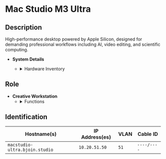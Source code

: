 # Mac Studio M3 Ultra

## Description
High-performance desktop powered by Apple Silicon, designed for demanding professional workflows including AI, video editing, and scientific computing.

- **System Details**
    - <details>
        <summary>Hardware Inventory</summary>

        <details>
        <summary>CPU</summary>

            - Apple M3 Ultra  
            - 32-core CPU (24 performance cores, 8 efficiency cores)

        </details>

        <details>
        <summary>GPU</summary>

            - 80-core GPU  
            - Supports up to 8 displays at 6K or 4K resolution

        </details>

        <details>
        <summary>Memory</summary>

            - 256GB unified memory  
            - 819GB/s memory bandwidth

        </details>

        <details>
        <summary>Storage</summary>

            - 2TB SSD (non-user upgradeable)

        </details>

        <details>
        <summary>Network Interfaces</summary>

            - 1× 10Gb Ethernet  
            - Wi-Fi 6E  
            - Bluetooth 5.3

        </details>

        <details>
        <summary>Ports</summary>

            - Front: 2× Thunderbolt 5, 1× SDXC (UHS-II)  
            - Rear: 4× Thunderbolt 5, 2× USB-A, 1× HDMI 2.1, 1× 3.5mm audio

        </details>

        <details>
        <summary>Operating System</summary>

            - macOS Sequoia

        </details>

    </details>

## Role
- **Creative Workstation**
    - <details>
        <summary>Functions</summary>

        - AI model training  
        - 8K video editing  
        - Audio production  
        - Scientific simulation

        </details>
    </details>

## Identification

| Hostname(s)             | IP Address(es)   | VLAN  | Cable ID   |
|-------------------------|------------------|-------|------------|
| `macstudio-ultra.bjoin.studio` | `10.20.51.50` | `51`  | `----/----` |
